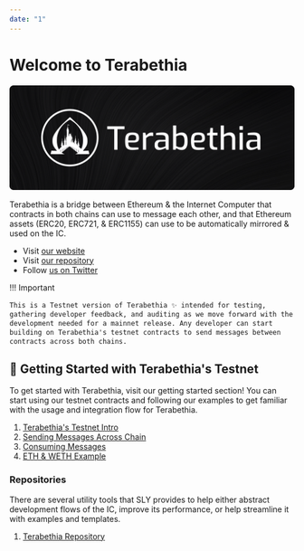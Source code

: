 ```yaml
---
date: "1"
---
```

# Welcome to Terabethia

![](imgs/main.png)

Terabethia is a bridge between Ethereum & the Internet Computer  that contracts in both chains can use to message each other, and that Ethereum assets (ERC20, ERC721, & ERC1155) can use to be automatically mirrored & used on the IC.

- Visit [our website](https://terabethia.ooo)
- Visit [our repository](https://github.com/psychedelic/terabethia)
- Follow [us on Twitter](https://twitter.com/terabethia_) 

!!! Important

    This is a Testnet version of Terabethia ✨ intended for testing, gathering developer feedback, and auditing as we move forward with the development needed for a mainnet release. Any developer can start building on Terabethia's testnet contracts to send messages between contracts across both chains. 


## 🧰 Getting Started with Terabethia's Testnet

To get started with Terabethia,  visit our getting started section! You can start using our testnet contracts and following our examples to get familiar with the usage and integration flow for Terabethia.

1. [Terabethia's Testnet Intro](https://docs.sly.ooo/getting-started/installing-sly/)
2. [Sending Messages Across Chain](https://docs.sly.ooo/getting-started/workspace-management/)
3. [Consuming Messages](https://docs.sly.ooo/getting-started/local-replicas/)
4. [ETH & WETH Example](https://docs.sly.ooo/getting-started/identity-management/)

### Repositories

There are several utility tools that SLY provides to help either abstract development flows of the IC, improve its performance, or help streamline it with examples and templates.

1. [Terabethia Repository](https://github.com/psychedelic/terabethia)
